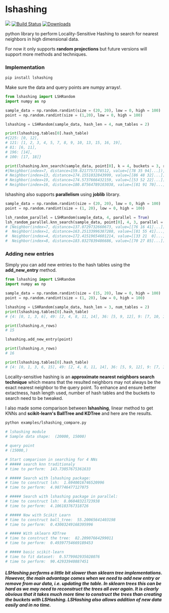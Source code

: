 # lshashing

[![](https://img.shields.io/badge/docs-latest-blue.svg)](https://mnoorfawi.github.io/lshashing/) 
[![Build Status](https://travis-ci.com/MNoorFawi/lshashing.svg?branch=master)](https://travis-ci.com/MNoorFawi/lshashing)
[![Downloads](https://static.pepy.tech/personalized-badge/lshashing?period=total&units=international_system&left_color=grey&right_color=yellowgreen&left_text=Downloads)](https://pepy.tech/project/lshashing)

python library to perform Locality-Sensitive Hashing to search for nearest neighbors in high dimensional data.

For now it only supports **random projections** but future versions will support more methods and techniques.

### Implementation

```bash
pip install lshashing
```
Make sure the data and query points are numpy arrays!.

```python
from lshashing import LSHRandom
import numpy as np

sample_data = np.random.randint(size = (20, 20), low = 0, high = 100)
point = np.random.randint(size = (1,20), low = 0, high = 100)

lshashing = LSHRandom(sample_data, hash_len = 4, num_tables = 2)

print(lshashing.tables[0].hash_table)
#{225: [0, 12],
# 121: [1, 2, 3, 4, 5, 7, 8, 9, 10, 13, 15, 16, 19],
# 81: [6, 11],
# 196: [14],
# 100: [17, 18]}

print(lshashing.knn_search(sample_data, point[0], k = 4, buckets = 3, radius = 2))
#[Neighbor(index=7, distance=159.8217757378512, value=[[78 35 94]...]),
# Neighbor(index=13, distance=174.1551032843999, value=[[86 48 32]...]),
# Neighbor(index=19, distance=174.5737666432159, value=[[53 52 22]...]),
# Neighbor(index=16, distance=180.87564789103038, value=[[81 91 70]...])]
```

lshashing also supports **parallelism** using **joblib** library.

```python
sample_data = np.random.randint(size = (20, 20), low = 0, high = 100)
point = np.random.randint(size = (1, 20), low = 0, high = 100)

lsh_random_parallel = LSHRandom(sample_data, 4, parallel = True)
lsh_random_parallel.knn_search(sample_data, point[0], 4, 3, parallel = True)
# [Neighbor(index=7, distance=137.0729732660673, value=[[76 16 41]...]),
#  Neighbor(index=1, distance=163.25133996387288, value=[[81 55 41]...]),
#  Neighbor(index=4, distance=172.41519654601214, value=[[33 21  0]...]),
#  Neighbor(index=8, distance=183.0327839486686, value=[[70 27 85]...])]
```

### Adding new entries
Simply you can add new entries to the hash tables using the **add_new_entry** method.

```python
from lshashing import LSHRandom
import numpy as np

sample_data = np.random.randint(size = (15, 20), low = 0, high = 100)
point = np.random.randint(size = (1, 20), low = 0, high = 100)

lshashing = LSHRandom(sample_data, hash_len = 3, num_tables = 2)
print(lshashing.tables[0].hash_table)
# {4: [0, 1, 3, 6], 49: [2, 4, 8, 11, 14], 36: [5, 9, 12], 9: [7, 10, 13]}

print(lshashing.n_rows)
# 15

lshashing.add_new_entry(point)

print(lshashing.n_rows)
# 16

print(lshashing.tables[0].hash_table)
# {4: [0, 1, 3, 6, 15], 49: [2, 4, 8, 11, 14], 36: [5, 9, 12], 9: [7, 10, 13]}
```

Locality-sensitive hashing is an **approximate nearest neighbors search technique** which means that the resulted neighbors may not always be the exact nearest neighbor to the query point.
To enhance and ensure better extactness, hash length used, number of hash tables and the buckets to search need to be tweaked. 

I also made some comparison between **lshashing**, linear method to get KNNs and **scikit-learn's BallTree and KDTree** and here are the results.

```bash
python examples/lshashing_compare.py
 
# lshashing module
# Sample data shape:  (20000, 15000)

# query point
# (15000,)

# Start comparison in searching for 4 NNs
# ##### search knn traditionaly
# time to perform:  143.73057675361633

# ##### Search with lshashing package:
# time to construct lsh:  1.6940016746520996
# time to perform:  4.987746477127075

# ##### Search with lshashing package in parallel:
# time to construct lsh:  8.06048321723938
# time to perform:  4.106183767318726

# ##### Now with Scikit Learn
# time to construct ball_tree:  55.20065641403198
# time to perform:  0.43003249168395996

# ##### With sklearn KDTree
# time to construct the tree:  82.20907664299011
# time to perform:  0.49397754669189453

# ##### basic scikit-learn
# time to fit dataset:  0.5779902935028076
# time to perform:  90.42933940887451
```

##### LSHashing performs a little bit slower than sklearn tree implementations. However, the main advantage comes when we need to add new entry or remove from our data, i.e. updating the table. In sklearn trees this can be hard as we may need to reconstruct the trees all over again. It is clearly obvious that it takes much more time to construct the trees than creating the buckets with LSHashing. LSHashing also allows addition of new data easily and in no time.
